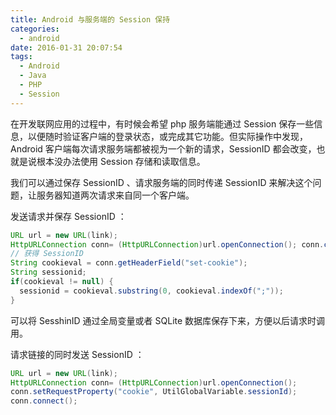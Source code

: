 ```yaml
---
title: Android 与服务端的 Session 保持
categories:
  - android
date: 2016-01-31 20:07:54
tags:
  - Android
  - Java
  - PHP
  - Session
---
```


在开发联网应用的过程中，有时候会希望 php 服务端能通过 Session 保存一些信息，以便随时验证客户端的登录状态，或完成其它功能。但实际操作中发现，Android 客户端每次请求服务端都被视为一个新的请求，SessionID 都会改变，也就是说根本没办法使用 Session 存储和读取信息。

<!-- more -->

我们可以通过保存 SessionID 、请求服务端的同时传递 SessionID 来解决这个问题，让服务器知道两次请求来自同一个客户端。

发送请求并保存 SessionID ：

``` java
URL url = new URL(link);
HttpURLConnection conn= (HttpURLConnection)url.openConnection(); conn.connect();
// 获得 SessionID
String cookieval = conn.getHeaderField("set-cookie");
String sessionid;
if(cookieval != null) {
  sessionid = cookieval.substring(0, cookieval.indexOf(";"));
}
```

可以将 SesshinID 通过全局变量或者 SQLite 数据库保存下来，方便以后请求时调用。

请求链接的同时发送 SessionID ：

``` java
URL url = new URL(link);
HttpURLConnection conn= (HttpURLConnection)url.openConnection();
conn.setRequestProperty("cookie", UtilGlobalVariable.sessionId);
conn.connect();
```